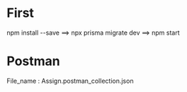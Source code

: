 # First
 npm install --save ==>
 npx prisma migrate dev ==>
 npm start
# Postman
 File_name : Assign.postman_collection.json

